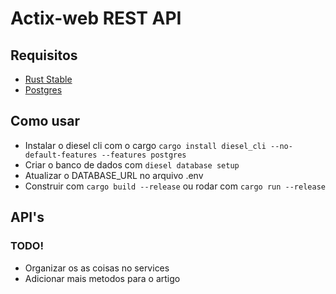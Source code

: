# Actix-web REST API

## Requisitos

- [Rust Stable](https://rustup.rs)
- [Postgres](https://www.postgresql.org/)

## Como usar

- Instalar o diesel cli com o cargo
    `cargo install diesel_cli --no-default-features --features postgres`
- Criar o banco de dados com `diesel database setup`
- Atualizar o DATABASE_URL no arquivo .env
- Construir com `cargo build --release` ou rodar com `cargo run --release`

## API's 

### TODO!
- Organizar os as coisas no services
- Adicionar mais metodos para o artigo

